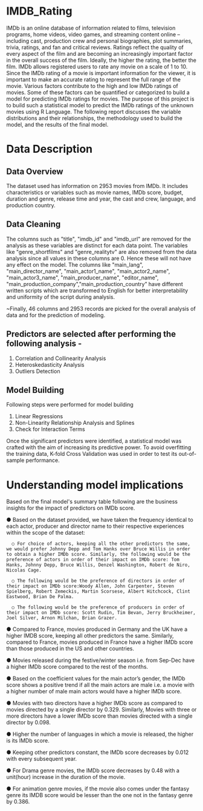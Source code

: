 # IMDB_Rating
IMDb is an online database of information related to films, television programs, home videos, video games, and streaming content online – including cast, production crew and personal biographies, plot summaries, trivia, ratings, and fan and critical reviews. Ratings reflect the quality of every aspect of the film and are becoming an increasingly important factor in the overall success of the film. Ideally, the higher the rating, the better the film. IMDb allows registered users to rate any movie on a scale of 1 to 10. Since the IMDb rating of a movie is important information for the viewer, it is important to make an accurate rating to represent the full range of the movie. Various factors contribute to the high and low IMDb ratings of movies. Some of these factors can be quantified or categorized to build a model for predicting IMDb ratings for movies. The purpose of this project is to build such a statistical model to predict the IMDb ratings of the unknown movies using R Language. The following report discusses the variable distributions and their relationships, the methodology used to build the model, and the results of the final model.
# Data Description
## Data Overview
The dataset used has information on 2953 movies from IMDb. It includes characteristics or variables such as movie names, IMDb score, budget, duration and genre, release time and year, the cast and crew, language, and production country.
## Data Cleaning
The columns such as "title", "imdb_id" and "imdb_url" are removed for the analysis as these variables are distinct for each data point. The variables like "genre_shortfilms" and "genre_realitytv" are also removed from the data analysis since all values in these columns are 0. Hence these will not have any effect on the model. The columns like "main_lang", "main_director_name", "main_actor1_name", "main_actor2_name", "main_actor3_name", "main_producer_name", "editor_name", "main_production_company","main_production_country” have different written scripts which are transformed to English for better interpretability and uniformity of the script during analysis.

~Finally, 46 columns and 2953 records are picked for the overall analysis of data and for the prediction of modeling.

## Predictors are selected after performing the following analysis -
  1. Correlation and Collinearity Analysis
  2. Heteroskedasticity Analysis
  3. Outliers Detection

## Model Building
Following steps were performed for model building
  1. Linear Regressions
  2. Non-Linearity Relationship Analysis and Splines
  3. Check for Interaction Terms

Once the significant predictors were identified, a statistical model was crafted with the aim of increasing its predictive power. To avoid overfitting the training data, K-fold Cross Validation was used in order to test its out-of-sample performance.

# Understanding model implications
Based on the final model's summary table following are the business insights for the impact of predictors on IMDb score.

● Based on the dataset provided, we have taken the frequency identical to each actor, producer and director name to their respective experiences within the scope of the dataset:
      
      ○ For choice of actors, keeping all the other predictors the same, we would prefer Johnny Depp and Tom Hanks over Bruce Willis in order to obtain a higher IMDb score. Similarly, the following would be the preference of actors in order of their impact on IMDb score: Tom Hanks, Johnny Depp, Bruce Willis, Denzel Washington, Robert de Niro, Nicolas Cage.
      
      ○ The following would be the preference of directors in order of their impact on IMDb score:Woody Allen, John Carpenter, Steven Spielberg, Robert Zemeckis, Martin Scorsese, Albert Hitchcock, Clint Eastwood, Brian De Palma.
      
      ○ The following would be the preference of producers in order of their impact on IMDb score: Scott Rudin, Tim Bevan, Jerry Bruckheimer, Joel Silver, Arnon Milchan, Brian Grazer.
      
● Compared to France, movies produced in Germany and the UK have a higher IMDB score, keeping all other predictors the same. Similarly, compared to France, movies produced in France have a higher IMDb score than those produced in the US and other countries.

● Movies released during the festive/winter season i.e. from Sep-Dec have a higher IMDb score compared to the rest of the months.

● Based on the coefficient values for the main actor’s gender, the IMDb score shows a positive trend if all the main actors are male i.e. a movie with a higher number of male main actors would have a higher IMDb score.

● Movies with two directors have a higher IMDb score as compared to movies directed by a single director by 0.329. Similarly, Movies with three or more directors have a lower IMDb score than movies directed with a single director by 0.098.

● Higher the number of languages in which a movie is released, the higher is its IMDb score.

● Keeping other predictors constant, the IMDb score decreases by 0.012 with every subsequent year.

● For Drama genre movies, the IMDb score decreases by 0.48 with a unit(hour) increase in the duration of the movie.

● For animation genre movies, if the movie also comes under the fantasy genre its IMDB score would be lesser than the one not in the fantasy genre by 0.386.
